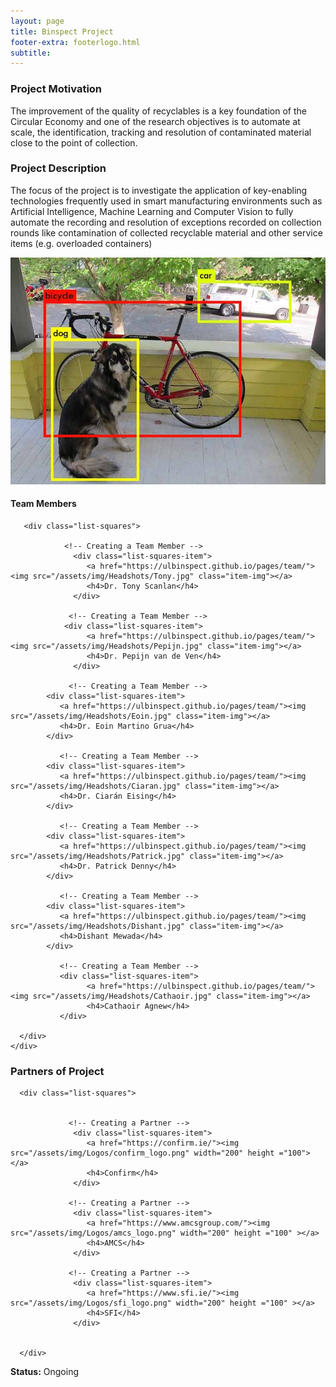 ```yaml
---
layout: page
title: Binspect Project
footer-extra: footerlogo.html
subtitle: 
---
```



### Project Motivation
The improvement of the quality of recyclables is a key foundation of the Circular Economy and one of the research objectives is to automate at scale, the identification, tracking and resolution of contaminated material close to the point of collection.

### Project Description
The focus of the project is to investigate the application of key-enabling technologies frequently used in smart manufacturing environments such as Artificial Intelligence, Machine Learning and Computer Vision to fully automate the recording and resolution of exceptions recorded on collection rounds like contamination of collected recyclable material and other service items (e.g. overloaded containers)


<img src="/assets/img/ob_Det_place.png" class="center">



#### Team Members 


<div class="container-fluid">
   
   <div class="row">
                 
       <div class="list-squares">
          
                <!-- Creating a Team Member -->
                  <div class="list-squares-item">
                     <a href="https://ulbinspect.github.io/pages/team/"><img src="/assets/img/Headshots/Tony.jpg" class="item-img"></a>
                     <h4>Dr. Tony Scanlan</h4>
                  </div>
          
                 <!-- Creating a Team Member -->
               	<div class="list-squares-item">
                     <a href="https://ulbinspect.github.io/pages/team/"><img src="/assets/img/Headshots/Pepijn.jpg" class="item-img"></a>
                     <h4>Dr. Pepijn van de Ven</h4>
                  </div>
    
                 <!-- Creating a Team Member -->
            <div class="list-squares-item">
               <a href="https://ulbinspect.github.io/pages/team/"><img src="/assets/img/Headshots/Eoin.jpg" class="item-img"></a>
               <h4>Dr. Eoin Martino Grua</h4>
            </div>
                
               <!-- Creating a Team Member -->
            <div class="list-squares-item">
               <a href="https://ulbinspect.github.io/pages/team/"><img src="/assets/img/Headshots/Ciaran.jpg" class="item-img"></a>
               <h4>Dr. Ciarán Eising</h4>
            </div>
      
               <!-- Creating a Team Member -->
            <div class="list-squares-item">
               <a href="https://ulbinspect.github.io/pages/team/"><img src="/assets/img/Headshots/Patrick.jpg" class="item-img"></a>
               <h4>Dr. Patrick Denny</h4>
            </div>
                                  
               <!-- Creating a Team Member -->
            <div class="list-squares-item">
               <a href="https://ulbinspect.github.io/pages/team/"><img src="/assets/img/Headshots/Dishant.jpg" class="item-img"></a>
               <h4>Dishant Mewada</h4>
            </div>
        
               <!-- Creating a Team Member -->
               <div class="list-squares-item">
                     <a href="https://ulbinspect.github.io/pages/team/"><img src="/assets/img/Headshots/Cathaoir.jpg" class="item-img"></a>
                     <h4>Cathaoir Agnew</h4>
               </div>    
     
      </div>
    </div>
</div>


### Partners of Project
<!-- - [Confirm](https://confirm.ie/)
- [AMCS](https://www.amcsgroup.com/) -->


<div class="container-fluid">
   
   <div class="row">
      
      <div class="list-squares">
                 
   
                 <!-- Creating a Partner -->
                  <div class="list-squares-item">
                     <a href="https://confirm.ie/"><img src="/assets/img/Logos/confirm_logo.png" width="200" height ="100"></a>
                     <h4>Confirm</h4>
                  </div>
         
                 <!-- Creating a Partner -->
                  <div class="list-squares-item">
                     <a href="https://www.amcsgroup.com/"><img src="/assets/img/Logos/amcs_logo.png" width="200" height ="100" ></a>
                     <h4>AMCS</h4>
                  </div>
         
                 <!-- Creating a Partner -->
                  <div class="list-squares-item">
                     <a href="https://www.sfi.ie/"><img src="/assets/img/Logos/sfi_logo.png" width="200" height ="100" ></a>
                     <h4>SFI</h4>
                  </div>
                        
                  
      </div>
  </div>
</div>

**Status:** Ongoing
